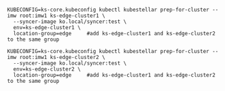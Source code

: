 <!--kubestellar-prep-syncer-test-start-->
```shell hl_lines="4 9"
KUBECONFIG=ks-core.kubeconfig kubectl kubestellar prep-for-cluster --imw root:imw1 ks-edge-cluster1 \
  --syncer-image ko.local/syncer:test \
  env=ks-edge-cluster1 \
  location-group=edge     #add ks-edge-cluster1 and ks-edge-cluster2 to the same group

KUBECONFIG=ks-core.kubeconfig kubectl kubestellar prep-for-cluster --imw root:imw1 ks-edge-cluster2 \
  --syncer-image ko.local/syncer:test \
  env=ks-edge-cluster2 \
  location-group=edge     #add ks-edge-cluster1 and ks-edge-cluster2 to the same group
```
<!--kubestellar-prep-syncer-test-end-->